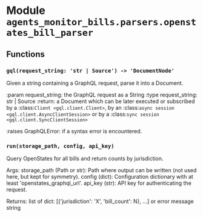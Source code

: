 # Module `agents_monitor_bills.parsers.openstates_bill_parser`

## Functions

### `gql(request_string: 'str | Source') -> 'DocumentNode'`

Given a string containing a GraphQL request, parse it into a Document.

:param request_string: the GraphQL request as a String
:type request_string: str | Source
:return: a Document which can be later executed or subscribed by a
    :class:`Client <gql.client.Client>`, by an
    :class:`async session <gql.client.AsyncClientSession>` or by a
    :class:`sync session <gql.client.SyncClientSession>`

:raises GraphQLError: if a syntax error is encountered.

### `run(storage_path, config, api_key)`

Query OpenStates for all bills and return counts by jurisdiction.

Args:
    storage_path (Path or str): Path where output can be written (not used here, but kept for symmetry).
    config (dict): Configuration dictionary with at least 'openstates_graphql_url'.
    api_key (str): API key for authenticating the request.

Returns:
    list of dict: [{'jurisdiction': 'X', 'bill_count': N}, ...] or error message string
